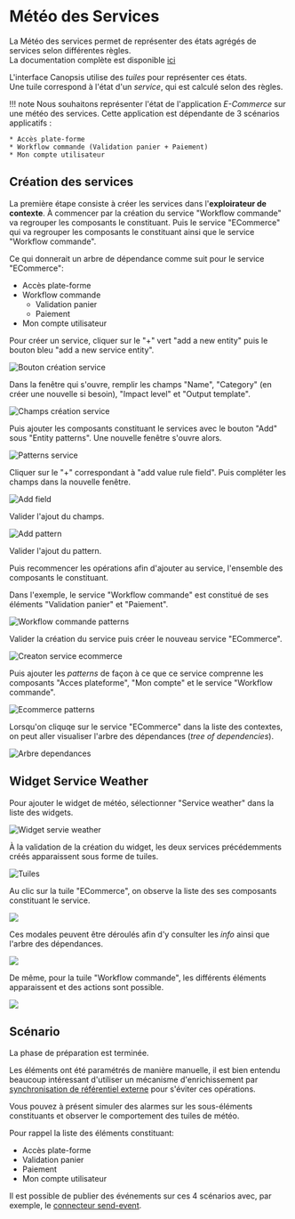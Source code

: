 # Météo des Services

La Météo des services permet de représenter des états agrégés de services selon différentes règles.  
La documentation complète est disponible [ici](../../guide-utilisation/interface/widgets/meteo-des-services/index.md)

L'interface Canopsis utilise des *tuiles* pour représenter ces états.  
Une tuile correspond à l'état d'un *service*, qui est calculé selon des règles.  

!!! note
    Nous souhaitons représenter l'état de l'application *E-Commerce* sur une météo des services.
    Cette application est dépendante de 3 scénarios applicatifs :

    * Accès plate-forme
    * Workflow commande (Validation panier + Paiement)
    * Mon compte utilisateur

## Création des services

La première étape consiste à créer les services dans l'**exploirateur de contexte**. À commencer par la création du service "Workflow commande" va regrouper les composants le constituant. Puis le service "ECommerce" qui va regrouper les composants le constituant ainsi que le service "Workflow commande".

Ce qui donnerait un arbre de dépendance comme suit pour le service "ECommerce":

 * Accès plate-forme
 * Workflow commande
    * Validation panier
    * Paiement
 * Mon compte utilisateur

Pour créer un service, cliquer sur le "+" vert "add a new entity" puis le bouton bleu "add a new service entity".

![Bouton création service](./img/mds_create_service01.png)

Dans la fenêtre qui s'ouvre, remplir les champs "Name", "Category" (en créer une nouvelle si besoin), "Impact level" et "Output template".

![Champs création service](./img/mds_create_service02.png)

Puis ajouter les composants constituant le services avec le bouton "Add" sous "Entity patterns". Une nouvelle fenêtre s'ouvre alors.

![Patterns service](./img/mds_create_service03.png)

Cliquer sur le "+" correspondant à "add value rule field". Puis compléter les champs dans la nouvelle fenêtre.

![Add field](./img/mds_create_service04.png)

Valider l'ajout du champs.

![Add pattern](./img/mds_create_service05.png)

Valider l'ajout du pattern.

Puis recommencer les opérations afin d'ajouter au service, l'ensemble des composants le constituant.

Dans l'exemple, le service "Workflow commande" est constitué de ses éléments "Validation panier" et "Paiement".

![Workflow commande patterns](./img/mds_create_service06.png)

Valider la création du service puis créer le nouveau service "ECommerce".

![Creaton service ecommerce](./img/mds_create_service07.png)

Puis ajouter les *patterns* de façon à ce que ce service comprenne les composants "Acces plateforme", "Mon compte" et le service "Workflow commande".

![Ecommerce patterns](./img/mds_create_service08.png)

Lorsqu'on cliquqe sur le service "ECommerce" dans la liste des contextes, on peut aller visualiser l'arbre des dépendances (*tree of dependencies*).

![Arbre dependances](./img/mds_create_service09.png)

## Widget Service Weather

Pour ajouter le widget de météo, sélectionner "Service weather" dans la liste des widgets.

![Widget servie weather](./img/mds_widget01.png)  

À la validation de la création du widget, les deux services précédemments créés apparaissent sous forme de tuiles.

![Tuiles](./img/mds_widget02.png)

Au clic sur la tuile "ECommerce", on observe la liste des ses composants constituant le service.

![](./img/mds_widget03.png)

Ces modales peuvent être déroulés afin d'y consulter les *info* ainsi que l'arbre des dépendances.

![](./img/mds_widget04.png)

De même, pour la tuile "Workflow commande", les différents éléments apparaissent et des actions sont possible.

![](./img/mds_widget05.png)

## Scénario

La phase de préparation est terminée.

Les éléments ont été paramétrés de manière manuelle, il est bien entendu beaucoup intéressant d'utiliser un mécanisme d'enrichissement par [synchronisation de référentiel externe](enrichissement.md#enrichissement-via-referentiels-externes) pour s'éviter ces opérations.  

Vous pouvez à présent simuler des alarmes sur les sous-éléments constituants et observer le comportement des tuiles de météo.  

Pour rappel la liste des éléments constituant:

* Accès plate-forme
* Validation panier
* Paiement
* Mon compte utilisateur

Il est possible de publier des événements sur ces 4 scénarios avec, par exemple, le [connecteur send-event](../../interconnexions/Transport/send_event.md).
